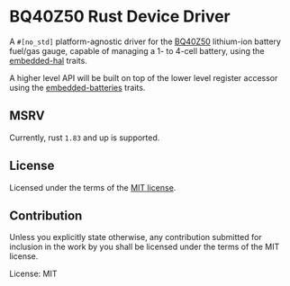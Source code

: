 # BQ40Z50 Rust Device Driver

A `#[no_std]` platform-agnostic driver for the [BQ40Z50](https://www.ti.com/lit/ug/sluua43a/sluua43a.pdf) lithium-ion battery fuel/gas gauge, capable of managing a 1- to 4-cell battery, using the [embedded-hal](https://docs.rs/embedded-hal) traits.

A higher level API will be built on top of the lower level register accessor using the [embedded-batteries](https://github.com/OpenDevicePartnership/embedded-batteries) traits.


## MSRV

Currently, rust `1.83` and up is supported.

## License

Licensed under the terms of the [MIT license](http://opensource.org/licenses/MIT).

## Contribution

Unless you explicitly state otherwise, any contribution submitted for
inclusion in the work by you shall be licensed under the terms of the
MIT license.

License: MIT
